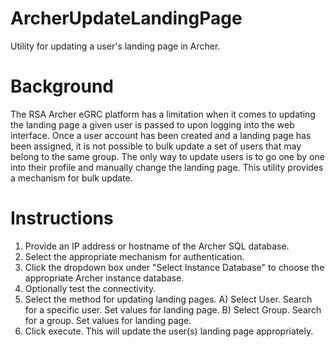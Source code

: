 # ArcherUpdateLandingPage
Utility for updating a user's landing page in Archer.

# Background
The RSA Archer eGRC platform has a limitation when it comes to updating the landing page a given user is passed to upon logging into the web interface.  Once a user account has been created and a landing page has been assigned, it is not possible to bulk update a set of users that may belong to the same group.  The only way to update users is to go one by one into their profile and manually change the landing page.  This utility provides a mechanism for bulk update.

# Instructions
1) Provide an IP address or hostname of the Archer SQL database.
2) Select the appropriate mechanism for authentication.
3) Click the dropdown box under "Select Instance Database" to choose the appropriate Archer instance database.
4) Optionally test the connectivity.
5) Select the method for updating landing pages.
  A) Select User.  Search for a specific user.  Set values for landing page.
  B) Select Group.  Search for a group.  Set values for landing page.
6) Click execute.  This will update the user(s) landing page appropriately.
